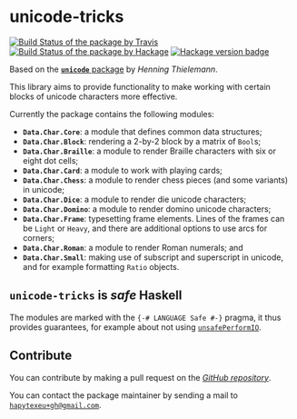 # unicode-tricks

[![Build Status of the package by Travis](https://travis-ci.com/hapytex/unicode-tricks.svg?branch=master)](https://travis-ci.com/hapytex/unicode-tricks)
[![Build Status of the package by Hackage](https://matrix.hackage.haskell.org/api/v2/packages/unicode-tricks/badge)](https://matrix.hackage.haskell.org/#/package/unicode-tricks)
[![Hackage version badge](https://img.shields.io/hackage/v/unicode-tricks.svg)](https://hackage.haskell.org/package/unicode-tricks)

Based on the [**`unicode`** package](https://hackage.haskell.org/package/unicode) by *Henning Thielemann*.

This library aims to provide functionality to make working with certain blocks of
unicode characters more effective.

Currently the package contains the following modules:

 - **`Data.Char.Core`**: a module that defines common data structures;
 - **`Data.Char.Block`**: rendering a 2-by-2 block by a matrix of `Bool`s;
 - **`Data.Char.Braille`**: a module to render Braille characters with six or
   eight dot cells;
 - **`Data.Char.Card`**: a module to work with playing cards;
 - **`Data.Char.Chess`**: a module to render chess pieces (and some variants) in
   unicode;
 - **`Data.Char.Dice`**: a module to render die unicode characters;
 - **`Data.Char.Domino`**: a module to render domino unicode characters;
 - **`Data.Char.Frame`**: typesetting frame elements. Lines of the frames can be
   `Light` or `Heavy`, and there are additional options to use arcs for
   corners;
 - **`Data.Char.Roman`**: a module to render Roman numerals; and
 - **`Data.Char.Small`**: making use of subscript and superscript in unicode, and
   for example formatting `Ratio` objects.

## `unicode-tricks` is *safe* Haskell

The modules are marked with the `{-# LANGUAGE Safe #-}` pragma, it thus provides
guarantees, for example about not using [`unsafePerformIO`](https://begriffs.com/posts/2015-05-24-safe-haskell.html).

## Contribute

You can contribute by making a pull request on the [*GitHub
repository*](https://github.com/hapytex/unicode-tricks).

You can contact the package maintainer by sending a mail to
[`hapytexeu+gh@gmail.com`](mailto:hapytexeu+gh@gmail.com).

